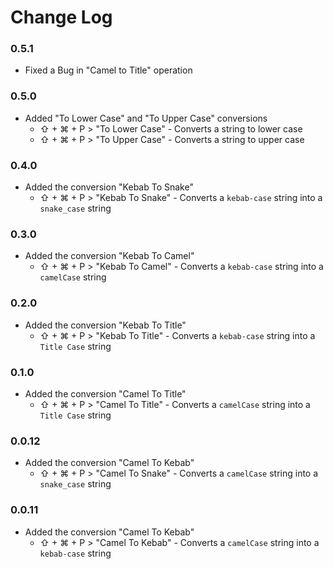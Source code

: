 # Change Log

### 0.5.1

* Fixed a Bug in "Camel to Title" operation

### 0.5.0

* Added "To Lower Case" and "To Upper Case" conversions
  * ⇧ + ⌘ + P > "To Lower Case" - Converts a string to lower case
  * ⇧ + ⌘ + P > "To Upper Case" - Converts a string to upper case

### 0.4.0

* Added the conversion "Kebab To Snake"
  * ⇧ + ⌘ + P > "Kebab To Snake" - Converts a `kebab-case` string into a `snake_case` string

### 0.3.0

* Added the conversion "Kebab To Camel"
  * ⇧ + ⌘ + P > "Kebab To Camel" - Converts a `kebab-case` string into a `camelCase` string

### 0.2.0

* Added the conversion "Kebab To Title"
  * ⇧ + ⌘ + P > "Kebab To Title" - Converts a `kebab-case` string into a `Title Case` string

### 0.1.0

* Added the conversion "Camel To Title"
  * ⇧ + ⌘ + P > "Camel To Title" - Converts a `camelCase` string into a `Title Case` string

### 0.0.12

* Added the conversion "Camel To Kebab"
  * ⇧ + ⌘ + P > "Camel To Snake" - Converts a `camelCase` string into a `snake_case` string

### 0.0.11

* Added the conversion "Camel To Kebab"
  * ⇧ + ⌘ + P > "Camel To Kebab" - Converts a `camelCase` string into a `kebab-case` string